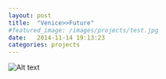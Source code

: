 ```yaml
---
layout: post
title:  "Venice>>Future"
#featured_image: /images/projects/test.jpg
date:   2014-11-14 19:13:23
categories: projects
---
```


![Alt text](/images/)
